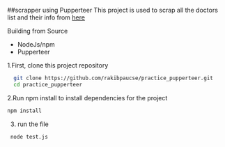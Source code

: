 ##scrapper using Pupperteer
This project is used to scrap all the doctors list and their info from [here](https://www.psychologytoday.com/)



Building from Source

* NodeJs/npm
* Pupperteer

1.First, clone this project repository

```bash
  git clone https://github.com/rakibpaucse/practice_pupperteer.git
  cd practice_pupperteer
```

2.Run npm install to install dependencies for the project

```bash
npm install
```

3. run the file 

```bash
 node test.js
```
